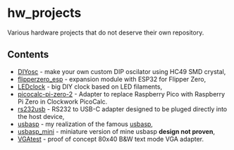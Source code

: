 # hw_projects

Various hardware projects that do not deserve their own repository.

## Contents

- [DIYosc](DIYosc) - make your own custom DIP oscilator using HC49 SMD crystal,
- [flipperzero_esp](flipperzero_esp) - expansion module with ESP32 for Flipper Zero,
- [LEDclock](ledclock) - big DIY clock based on LED filaments,
- [picocalc-pi-zero-2](picocalc-pi-zero-2) - Adapter to replace Raspberry Pico with Raspberry Pi Zero in Clockwork PicoCalc.
- [rs232usb](rs232usb) - RS232 to USB-C adapter designed to be pluged directly into the host device,
- [usbasp](usbasp) - my realization of the famous [usbasp](https://www.fischl.de/usbasp/),
- [usbasp_mini](usbasp_mini) - miniature version of mine usbasp **design not proven**,
- [VGAtest](VGAtest) - proof of concept 80x40 B&W text mode VGA adapter.
